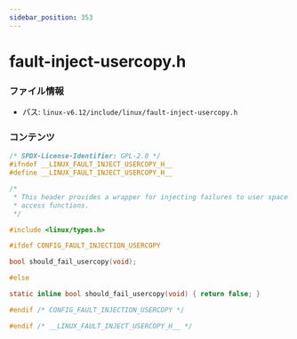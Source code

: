 ```yaml
---
sidebar_position: 353
---
```

# fault-inject-usercopy.h

### ファイル情報

- パス: `linux-v6.12/include/linux/fault-inject-usercopy.h`

### コンテンツ

```h
/* SPDX-License-Identifier: GPL-2.0 */
#ifndef __LINUX_FAULT_INJECT_USERCOPY_H__
#define __LINUX_FAULT_INJECT_USERCOPY_H__

/*
 * This header provides a wrapper for injecting failures to user space memory
 * access functions.
 */

#include <linux/types.h>

#ifdef CONFIG_FAULT_INJECTION_USERCOPY

bool should_fail_usercopy(void);

#else

static inline bool should_fail_usercopy(void) { return false; }

#endif /* CONFIG_FAULT_INJECTION_USERCOPY */

#endif /* __LINUX_FAULT_INJECT_USERCOPY_H__ */

```
